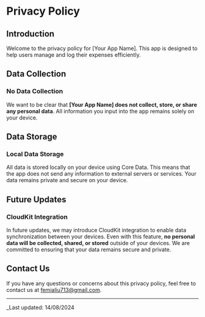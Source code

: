 # Privacy Policy

## Introduction

Welcome to the privacy policy for [Your App Name]. This app is designed to help users manage and log their expenses efficiently.

## Data Collection

### No Data Collection

We want to be clear that **[Your App Name] does not collect, store, or share any personal data**. All information you input into the app remains solely on your device.

## Data Storage

### Local Data Storage

All data is stored locally on your device using Core Data. This means that the app does not send any information to external servers or services. Your data remains private and secure on your device.

## Future Updates

### CloudKit Integration

In future updates, we may introduce CloudKit integration to enable data synchronization between your devices. Even with this feature, **no personal data will be collected, shared, or stored** outside of your devices. We are committed to ensuring that your data remains secure and private.

## Contact Us

If you have any questions or concerns about this privacy policy, feel free to contact us at femialiu713@gmail.com.

---

_Last updated: 14/08/2024
